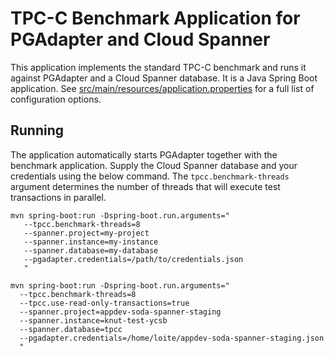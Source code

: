 # TPC-C Benchmark Application for PGAdapter and Cloud Spanner

This application implements the standard TPC-C benchmark and runs it against PGAdapter and a Cloud
Spanner database. It is a Java Spring Boot application. See [src/main/resources/application.properties](src/main/resources/application.properties)
for a full list of configuration options.

## Running

The application automatically starts PGAdapter together with the benchmark application. Supply the
Cloud Spanner database and your credentials using the below command. The `tpcc.benchmark-threads`
argument determines the number of threads that will execute test transactions in parallel.

```shell
mvn spring-boot:run -Dspring-boot.run.arguments="
   --tpcc.benchmark-threads=8
   --spanner.project=my-project
   --spanner.instance=my-instance
   --spanner.database=my-database
   --pgadapter.credentials=/path/to/credentials.json
   "
```


```shell
mvn spring-boot:run -Dspring-boot.run.arguments="
  --tpcc.benchmark-threads=8
  --tpcc.use-read-only-transactions=true
  --spanner.project=appdev-soda-spanner-staging
  --spanner.instance=knut-test-ycsb
  --spanner.database=tpcc
  --pgadapter.credentials=/home/loite/appdev-soda-spanner-staging.json
  "
```